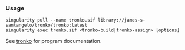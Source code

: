 ### Usage

```
singularity pull --name tronko.sif library://james-s-santangelo/tronko/tronko:latest
singularity exec tronko.sif <tronko-build|tronko-assign> [options]
```

See [tronko](https://github.com/lpipes/tronko) for program documentation.
